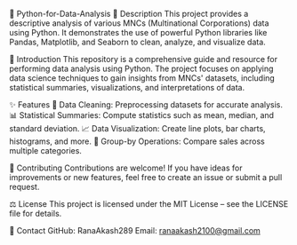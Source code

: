 🐍 Python-for-Data-Analysis
📄 Description
This project provides a descriptive analysis of various MNCs (Multinational Corporations) data using Python. It demonstrates the use of powerful Python libraries like Pandas, Matplotlib, and Seaborn to clean, analyze, and visualize data.

📝 Introduction
This repository is a comprehensive guide and resource for performing data analysis using Python. The project focuses on applying data science techniques to gain insights from MNCs' datasets, including statistical summaries, visualizations, and interpretations of data.

✨ Features
🧹 Data Cleaning: Preprocessing datasets for accurate analysis.
📊 Statistical Summaries: Compute statistics such as mean, median, and standard deviation.
📈 Data Visualization: Create line plots, bar charts, histograms, and more.
🧮 Group-by Operations: Compare sales across multiple categories.

🤝 Contributing
Contributions are welcome! If you have ideas for improvements or new features, feel free to create an issue or submit a pull request.

⚖️ License
This project is licensed under the MIT License – see the LICENSE file for details.

📧 Contact
GitHub: RanaAkash289
Email: ranaakash2100@gmail.com
